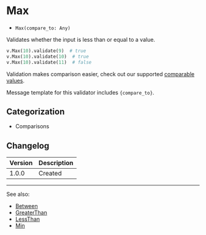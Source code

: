 # Max

- `Max(compare_to: Any)`

Validates whether the input is less than or equal to a value.

```python
v.Max(10).validate(9)  # true
v.Max(10).validate(10)  # true
v.Max(10).validate(11)  # false
```

Validation makes comparison easier, check out our supported
[comparable values](../comparable-values.md).

Message template for this validator includes `{compare_to}`.

## Categorization

- Comparisons

## Changelog

Version | Description
--------|-------------
  1.0.0 | Created

***
See also:

- [Between](Between.md)
- [GreaterThan](GreaterThan.md)
- [LessThan](LessThan.md)
- [Min](Min.md)